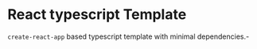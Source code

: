 # React typescript Template

`create-react-app` based typescript template with minimal dependencies.-

